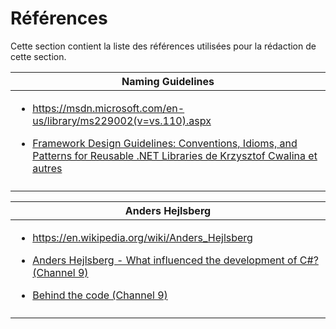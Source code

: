 # Références

Cette section contient la liste des références utilisées pour la rédaction de cette section.

|Naming Guidelines |
| -- |
|<ul><li><a href='https://msdn.microsoft.com/en-us/library/ms229002(v=vs.110).aspx'>https://msdn.microsoft.com/en-us/library/ms229002(v=vs.110).aspx</a></li></ul><ul><li><a href='http://www.amazon.fr/dp/0321545613'>Framework Design Guidelines: Conventions, Idioms, and Patterns for Reusable .NET Libraries de Krzysztof Cwalina et autres </a></li></ul>|
| |




|Anders Hejlsberg |
| -- |
|<ul><li><a  href='https://en.wikipedia.org/wiki/Anders_Hejlsberg'>https://en.wikipedia.org/wiki/Anders_Hejlsberg</a></li></ul><ul><li><a  href='https://channel9.msdn.com/Blogs/TheChannel9Team/Anders-Hejlsberg-What-influenced-the-development-of-C'>Anders Hejlsberg - What influenced the development of C#? (Channel 9)</a></li></ul><ul><li><a  href='https://channel9.msdn.com/Shows/Behind+The+Code/Life-and-Times-of-Anders-Hejlsberg'>Behind the code (Channel 9)</a></li></ul>|
| |

